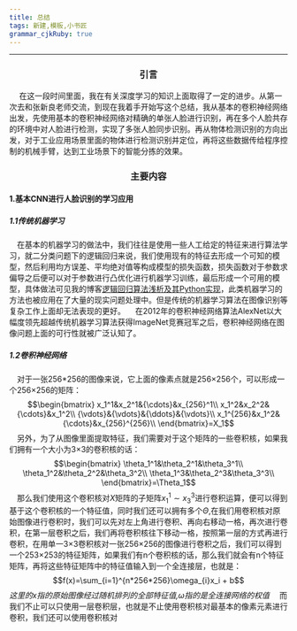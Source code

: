 ```yaml
---
title: 总结
tags: 新建,模板,小书匠
grammar_cjkRuby: true
---
```

---
### <center>引言</center>
&emsp; 在这一段时间里面，我在有关深度学习的知识上面取得了一定的进步。从第一次去和张新良老师交流，到现在我着手开始写这个总结，我从基本的卷积神经网络出发，先使用基本的卷积神经网络对精确的单张人脸进行识别，再在多个人脸共存的环境中对人脸进行检测，实现了多张人脸同步识别。再从物体检测识别的方向出发，对于工业应用场景里面的物体进行检测识别并定位，再将这些数据传给程序控制的机械手臂，达到工业场景下的智能分拣的效果。
### <center>主要内容</center>
#### 1.基本CNN进行人脸识别的学习应用
##### 1.1传统机器学习
&emsp;在基本的机器学习的做法中，我们往往是使用一些人工给定的特征来进行算法学习，就二分类问题下的逻辑回归来说，我们使用现有的特征去形成一个可知的模型，然后利用均方误差、平均绝对值等构成模型的损失函数，损失函数对于参数求偏导之后便可以对于参数进行凸优化进行机器学习训练，最后形成一个可用的模型，具体做法可见我的博客[逻辑回归算法浅析及其Python实现](https://blog.csdn.net/qq_36782182/article/details/85009739)，此类机器学习的方法也被应用在了大量的现实问题处理中。但是传统的机器学习算法在图像识别等复杂工作上面却无法表现的更好。
&emsp;在2012年的卷积神经网络算法AlexNet以大幅度领先超越传统机器学习算法获得ImageNet竞赛冠军之后，卷积神经网络在图像问题上面的可行性就被广泛认知了。
##### 1.2卷积神经网络
&emsp;对于一张256\*256的图像来说，它上面的像素点就是256×256个，可以形成一个256×256的矩阵：
$$\begin{bmatrix}
x_1^1&x_2^1&{\cdots}&x_{256}^1\\
x_1^2&x_2^2&{\cdots}&x_1^2\\
{\vdots}&{\vdots}&{\ddots}&{\vdots}\\
x_1^{256}&x_1^2&{\cdots}&x_{256}^{256}\\
\end{bmatrix}=X_1$$
&emsp;另外，为了从图像里面提取特征，我们需要对于这个矩阵的一些卷积核，如果我们拥有一个大小为3×3的卷积核的话：
$$\begin{bmatrix}
\theta_1^1&\theta_2^1&\theta_3^1\\
\theta_1^2&\theta_2^2&\theta_3^2\\
\theta_1^3&\theta_2^3&\theta_3^3\\
\end{bmatrix}=\Theta_1$$
&emsp;那么我们使用这个卷积核对$X$矩阵的子矩阵$x_1^1\sim{}x_3^3$进行卷积运算，便可以得到基于这个卷积核的一个特征值，同时我们还可以拥有多个$\Theta$,在我们用卷积核对原始图像进行卷积时，我们可以先对左上角进行卷积、再向右移动一格，再次进行卷积，在第一层卷积之后，我们再将卷积核往下移动一格，按照第一层的方式再进行卷积，在用单一3×3卷积核对一张256×256的图像进行卷积之后，我们可以得到一个253×253的特征矩阵，如果我们有n个卷积核的话，那么我们就会有n个特征矩阵，再将这些特征矩阵中的特征值输入到一个全连接层，也就是：
$$f(x)=\sum_{i=1}^{n*256*256}\omega_{i}x_i + b$$
*这里的x指的原始图像经过随机排列的全部特征值,$\omega$指的是全连接网络的权值*
&emsp;而我们不止可以只使用一层卷积层，也就是不止使用卷积核对最基本的像素元素进行卷积，我们还可以使用卷积核对